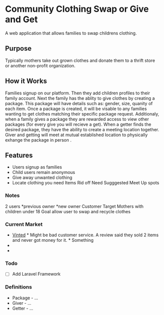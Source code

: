 # Community Clothing Swap or Give and Get
A web application that allows families to swap childrens clothing.

## Purpose
Typically mothers take out grown clothes and donate them to a thrift store or another non-profit organization.

## How it Works
 Families signup on our platform. Then they add children profiles to their family account. Next the family has the ablity to give clothes by creating a package.  This package will have details such as: gender, size, quanity of each item.  Once a package is created, it will be visable to any families wanting to get clothes matching their specific package request.  Additionaly, when a family gives a package they are rewarded access to view other packages (for every give you will recieve a get).  When a getter finds the desired package, they have the ability to create a meeting location together.  Giver and getting will meet at mutual established location to physically exhange the package in person .

## Features
  * Users signup as families
  * Child users remain anonymous
  * Give away unwanted clothing
  * Locate clothing you need 
   Items
   Rid off
   Need
   Sugggested Meet Up spots


### Notes
 2 users 
   *previous owner
   *new owner
 Customer Target 
   Mothers with children under 18
 Goal
   allow user to swap and recycle clothes

### Current Market
   * [Vinted](https://play.google.com/store/apps/details?id=com.vinted&hl=en&gl=us)
    * Might be bad customer service. A review said they sold 2 items and never got money for it.
    * Something
   *
   *

### Todo
- [ ] Add Laravel Framework

### Definitions
* Package - ...
* Giver - ...
* Getter - ...





